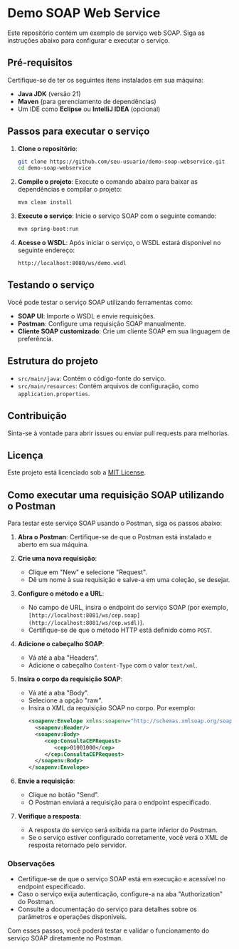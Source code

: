 # Demo SOAP Web Service

Este repositório contém um exemplo de serviço web SOAP. Siga as instruções abaixo para configurar e executar o serviço.

## Pré-requisitos

Certifique-se de ter os seguintes itens instalados em sua máquina:

- **Java JDK** (versão 21)
- **Maven** (para gerenciamento de dependências)
- Um IDE como **Eclipse** ou **IntelliJ IDEA** (opcional)

## Passos para executar o serviço

1. **Clone o repositório**:
    ```bash
    git clone https://github.com/seu-usuario/demo-soap-webservice.git
    cd demo-soap-webservice
    ```

2. **Compile o projeto**:
    Execute o comando abaixo para baixar as dependências e compilar o projeto:
    ```bash
    mvn clean install
    ```

3. **Execute o serviço**:
    Inicie o serviço SOAP com o seguinte comando:
    ```bash
    mvn spring-boot:run
    ```

4. **Acesse o WSDL**:
    Após iniciar o serviço, o WSDL estará disponível no seguinte endereço:
    ```
    http://localhost:8080/ws/demo.wsdl
    ```

## Testando o serviço

Você pode testar o serviço SOAP utilizando ferramentas como:

- **SOAP UI**: Importe o WSDL e envie requisições.
- **Postman**: Configure uma requisição SOAP manualmente.
- **Cliente SOAP customizado**: Crie um cliente SOAP em sua linguagem de preferência.

## Estrutura do projeto

- `src/main/java`: Contém o código-fonte do serviço.
- `src/main/resources`: Contém arquivos de configuração, como `application.properties`.

## Contribuição

Sinta-se à vontade para abrir issues ou enviar pull requests para melhorias.

## Licença

Este projeto está licenciado sob a [MIT License](LICENSE).

## Como executar uma requisição SOAP utilizando o Postman

Para testar este serviço SOAP usando o Postman, siga os passos abaixo:

1. **Abra o Postman**: Certifique-se de que o Postman está instalado e aberto em sua máquina.

2. **Crie uma nova requisição**:
   - Clique em "New" e selecione "Request".
   - Dê um nome à sua requisição e salve-a em uma coleção, se desejar.

3. **Configure o método e a URL**:
   - No campo de URL, insira o endpoint do serviço SOAP (por exemplo, `[http://localhost:8081/ws/cep.soap](http://localhost:8081/ws/cep.wsdl)`).
   - Certifique-se de que o método HTTP está definido como `POST`.

4. **Adicione o cabeçalho SOAP**:
   - Vá até a aba "Headers".
   - Adicione o cabeçalho `Content-Type` com o valor `text/xml`.

5. **Insira o corpo da requisição SOAP**:
   - Vá até a aba "Body".
   - Selecione a opção "raw".
   - Insira o XML da requisição SOAP no corpo. Por exemplo:
     ```xml
     <soapenv:Envelope xmlns:soapenv="http://schemas.xmlsoap.org/soap/envelope/" xmlns:cep="http://learningdevops7.xyz/cep">
       <soapenv:Header/>
       <soapenv:Body>
          <cep:ConsultaCEPRequest>
             <cep>01001000</cep>
          </cep:ConsultaCEPRequest>
       </soapenv:Body>
     </soapenv:Envelope>
     ```

6. **Envie a requisição**:
   - Clique no botão "Send".
   - O Postman enviará a requisição para o endpoint especificado.

7. **Verifique a resposta**:
   - A resposta do serviço será exibida na parte inferior do Postman.
   - Se o serviço estiver configurado corretamente, você verá o XML de resposta retornado pelo servidor.

### Observações
- Certifique-se de que o serviço SOAP está em execução e acessível no endpoint especificado.
- Caso o serviço exija autenticação, configure-a na aba "Authorization" do Postman.
- Consulte a documentação do serviço para detalhes sobre os parâmetros e operações disponíveis.

Com esses passos, você poderá testar e validar o funcionamento do serviço SOAP diretamente no Postman.
